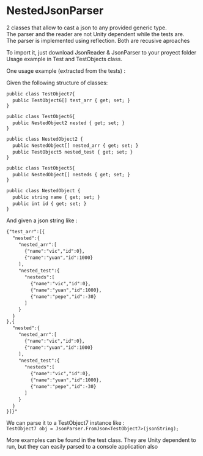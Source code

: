 # NestedJsonParser
2 classes that allow to cast a json to any provided generic type.  
The parser and the reader are not Unity dependent while the tests are.  
The parser is implemented using reflection. Both are recusive aproaches  

To import it, just download JsonReader & JsonParser to your proyect folder  
Usage example in Test and TestObjects class.  


One usage example (extracted from the tests) : 

Given the following structure of classes:

`public class TestObject7{`  
&nbsp;&nbsp;&nbsp;&nbsp;`public TestObject6[] test_arr { get; set; }  `  
`}`  

`public class TestObject6{`  
&nbsp;&nbsp;&nbsp;&nbsp;`public NestedObject2 nested { get; set; }`  
`}`  

`public class NestedObject2 {`  
&nbsp;&nbsp;&nbsp;&nbsp;`public NestedObject[] nested_arr { get; set; }`  
&nbsp;&nbsp;&nbsp;&nbsp;`public TestObject5 nested_test { get; set; }`  
`}`  

`public class TestObject5{`  
&nbsp;&nbsp;&nbsp;&nbsp;`public NestedObject[] nesteds { get; set; }`  
`}`  

`public class NestedObject {`  
&nbsp;&nbsp;&nbsp;&nbsp;`public string name { get; set; }`  
&nbsp;&nbsp;&nbsp;&nbsp;`public int id { get; set; }`  
`}`  

And given a json string like :   

`{"test_arr":[{`  
&nbsp;&nbsp;&nbsp;&nbsp;`"nested":{`  
&nbsp;&nbsp;&nbsp;&nbsp;&nbsp;&nbsp;&nbsp;&nbsp;`"nested_arr":[`  
&nbsp;&nbsp;&nbsp;&nbsp;&nbsp;&nbsp;&nbsp;&nbsp;&nbsp;&nbsp;&nbsp;&nbsp;`{"name":"vic","id":0},`  
&nbsp;&nbsp;&nbsp;&nbsp;&nbsp;&nbsp;&nbsp;&nbsp;&nbsp;&nbsp;&nbsp;&nbsp;`{"name":"yuan","id":1000}`  
&nbsp;&nbsp;&nbsp;&nbsp;&nbsp;&nbsp;&nbsp;&nbsp;`],`  
&nbsp;&nbsp;&nbsp;&nbsp;&nbsp;&nbsp;&nbsp;&nbsp;`"nested_test":{`  
&nbsp;&nbsp;&nbsp;&nbsp;&nbsp;&nbsp;&nbsp;&nbsp;&nbsp;&nbsp;&nbsp;&nbsp;`"nesteds":[`  
&nbsp;&nbsp;&nbsp;&nbsp;&nbsp;&nbsp;&nbsp;&nbsp;&nbsp;&nbsp;&nbsp;&nbsp;&nbsp;&nbsp;&nbsp;&nbsp;`{"name":"vic","id":0},`  
&nbsp;&nbsp;&nbsp;&nbsp;&nbsp;&nbsp;&nbsp;&nbsp;&nbsp;&nbsp;&nbsp;&nbsp;&nbsp;&nbsp;&nbsp;&nbsp;`{"name":"yuan","id":1000},`  
&nbsp;&nbsp;&nbsp;&nbsp;&nbsp;&nbsp;&nbsp;&nbsp;&nbsp;&nbsp;&nbsp;&nbsp;&nbsp;&nbsp;&nbsp;&nbsp;`{"name":"pepe","id":-30}`  
&nbsp;&nbsp;&nbsp;&nbsp;&nbsp;&nbsp;&nbsp;&nbsp;&nbsp;&nbsp;&nbsp;&nbsp;`]`  
&nbsp;&nbsp;&nbsp;&nbsp;&nbsp;&nbsp;&nbsp;&nbsp;`}`  
&nbsp;&nbsp;&nbsp;&nbsp;`}`  
`},{`  
&nbsp;&nbsp;&nbsp;&nbsp;`"nested":{`  
&nbsp;&nbsp;&nbsp;&nbsp;&nbsp;&nbsp;&nbsp;&nbsp;`"nested_arr":[`  
&nbsp;&nbsp;&nbsp;&nbsp;&nbsp;&nbsp;&nbsp;&nbsp;&nbsp;&nbsp;&nbsp;&nbsp;`{"name":"vic","id":0},`  
&nbsp;&nbsp;&nbsp;&nbsp;&nbsp;&nbsp;&nbsp;&nbsp;&nbsp;&nbsp;&nbsp;&nbsp;`{"name":"yuan","id":1000}`  
&nbsp;&nbsp;&nbsp;&nbsp;&nbsp;&nbsp;&nbsp;&nbsp;`],`  
&nbsp;&nbsp;&nbsp;&nbsp;&nbsp;&nbsp;&nbsp;&nbsp;`"nested_test":{`  
&nbsp;&nbsp;&nbsp;&nbsp;&nbsp;&nbsp;&nbsp;&nbsp;&nbsp;&nbsp;&nbsp;&nbsp;`"nesteds":[`  
&nbsp;&nbsp;&nbsp;&nbsp;&nbsp;&nbsp;&nbsp;&nbsp;&nbsp;&nbsp;&nbsp;&nbsp;&nbsp;&nbsp;&nbsp;&nbsp;`{"name":"vic","id":0},`  
&nbsp;&nbsp;&nbsp;&nbsp;&nbsp;&nbsp;&nbsp;&nbsp;&nbsp;&nbsp;&nbsp;&nbsp;&nbsp;&nbsp;&nbsp;&nbsp;`{"name":"yuan","id":1000},`  
&nbsp;&nbsp;&nbsp;&nbsp;&nbsp;&nbsp;&nbsp;&nbsp;&nbsp;&nbsp;&nbsp;&nbsp;&nbsp;&nbsp;&nbsp;&nbsp;`{"name":"pepe","id":-30}`  
&nbsp;&nbsp;&nbsp;&nbsp;&nbsp;&nbsp;&nbsp;&nbsp;&nbsp;&nbsp;&nbsp;&nbsp;`]`  
&nbsp;&nbsp;&nbsp;&nbsp;&nbsp;&nbsp;&nbsp;&nbsp;`}`  
&nbsp;&nbsp;&nbsp;&nbsp;`}`  
`}]}"`  


We can parse it to a TestObject7 instance like :  
`TestObject7 obj = JsonParser.FromJson<TestObject7>(jsonString);`

More examples can be found in the test class. They are Unity dependent to run, but they can easily parsed to a console application also
